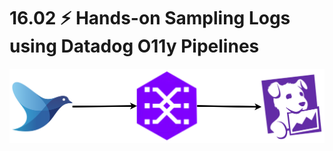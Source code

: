 # 16.02 ⚡ Hands-on Sampling Logs using Datadog O11y Pipelines

![](../imgs/0a761a503c6d43b3802a6c8458c84a92.png)

